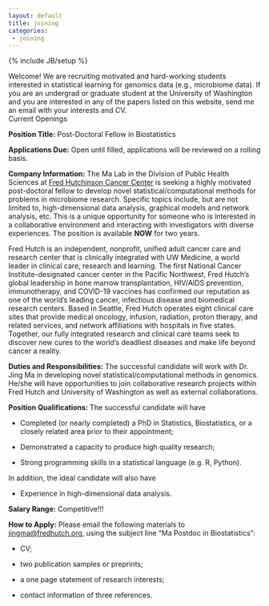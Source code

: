 ```yaml
---
layout: default
title: joining
categories:
 - joining
---
```

{% include JB/setup %}

<div class="bigspacer"></div>

<div class="row">
	<div class="col-md-12">
		<div class="smallhead">
			Welcome! We are recruiting motivated and hard-working students interested in statistical learning for genomics data (e.g., microbiome data). If you are an undergrad or graduate student at the University of Washington and you are interested in any of the papers listed on this website, send me an email with your interests and CV.  
		</div>
	</div>	
</div> 


<div class="bigspacer"></div>

<div class="bigspacer"></div>

<div class="row">
	<div class="col-md-12">
		<div class="head">
			Current Openings 
		</div>
	</div>	
</div> 

<div class="bigspacer"></div>

**Position Title:** Post-Doctoral Fellow in Biostatistics

**Applications Due:** Open until filled, applications will be reviewed on a rolling basis.

**Company Information:** The Ma Lab in the Division of Public Health Sciences at [Fred Hutchinson Cancer Center](https://www.fredhutch.org/en.html) is seeking a highly motivated post-doctoral fellow to develop novel statistical/computational methods for problems in microbiome research. Specific topics include, but are not limited to, high-dimensional data analysis, graphical models and network analysis, etc. This is a unique opportunity for someone who is interested in a collaborative environment and interacting with investigators with diverse experiences. The position is available **NOW** for two years.

Fred Hutch is an independent, nonprofit, unified adult cancer care and research center that is clinically integrated with UW Medicine, a world leader in clinical care, research and learning. The first National Cancer Institute-designated cancer center in the Pacific Northwest, Fred Hutch’s global leadership in bone marrow transplantation, HIV/AIDS prevention, immunotherapy, and COVID-19 vaccines has confirmed our reputation as one of the world’s leading cancer, infectious disease and biomedical research centers. Based in Seattle, Fred Hutch operates eight clinical care sites that provide medical oncology, infusion, radiation, proton therapy, and related services, and network affiliations with hospitals in five states. Together, our fully integrated research and clinical care teams seek to discover new cures to the world’s deadliest diseases and make life beyond cancer a reality.


**Duties and Responsibilities:** The successful candidate will work with Dr. Jing Ma in developing novel statistical/computational methods in genomics. He/she will have opportunities to join collaborative research projects within Fred Hutch and University of Washington as well as external collaborations.

**Position Qualifications:** The successful candidate will have

  - Completed (or nearly completed) a PhD in Statistics, Biostatistics, or a closely related area prior to their appointment;
  
  - Demonstrated a capacity to produce high quality research;
  
  - Strong programming skills in a statistical language (e.g. R, Python).
 
In addition, the ideal candidate will also have

  - Experience in high-dimensional data analysis.

**Salary Range:** Competitive!!! 

**How to Apply:** Please email the following materials to jingma@fredhutch.org, using the subject line “Ma Postdoc in Biostatistics”:

  - CV;
    
  - two publication samples or preprints;
    
  - a one page statement of research interests;
    
  - contact information of three references.




